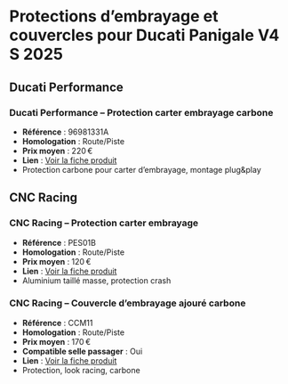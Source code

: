 # Protections d’embrayage et couvercles pour Ducati Panigale V4 S 2025
## Ducati Performance
### Ducati Performance – Protection carter embrayage carbone
- **Référence** : 96981331A
- **Homologation** : Route/Piste
- **Prix moyen** : 220 €
- **Lien** : [Voir la fiche produit](https://shop.ducati.com/fr/fr/accessoires/96981331A)
- Protection carbone pour carter d’embrayage, montage plug\&play

## CNC Racing
### CNC Racing – Protection carter embrayage
- **Référence** : PES01B
- **Homologation** : Route/Piste
- **Prix moyen** : 120 €
- **Lien** : [Voir la fiche produit](https://www.cncracing.com/en/ducati/panigale-v4-s-2025)
- Aluminium taillé masse, protection crash

### CNC Racing – Couvercle d’embrayage ajouré carbone
- **Référence** : CCM11
- **Homologation** : Route/Piste
- **Prix moyen** : 170 €
- **Compatible selle passager** : Oui
- **Lien** : [Voir la fiche produit](https://www.cncracing.com/en/ducati/panigale-v4-s-2025)
- Protection, look racing, carbone

